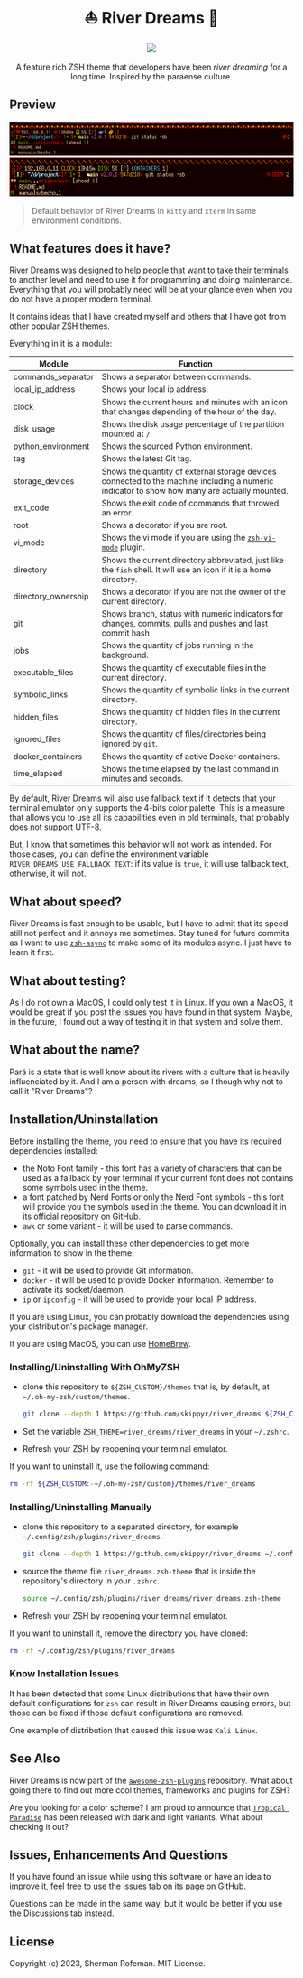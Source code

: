<h1 align="center">⛵ River Dreams 🌊</h1>

<div align="center">
  <img src="https://img.shields.io/github/license/skippyr/river_dreams?style=social"/>
</div>

<p align="center">A feature rich ZSH theme that developers have been <i>river dreaming</i> for a long time. Inspired by the paraense culture.</p>

## Preview

![](images/preview/preview_kitty.png)
![](images/preview/preview_xterm.png)

> Default behavior of River Dreams in `kitty` and `xterm` in same environment
> conditions.

## What features does it have?

River Dreams was designed to help people that want to take their terminals to
another level and need to use it for programming and doing maintenance.
Everything that you will probably need will be at your glance even when you
do not have a proper modern terminal.

It contains ideas that I have created myself and others that I have got
from other popular ZSH themes.

Everything in it is a module:

| Module | Function |
| ------ | -------- |
| commands_separator  | Shows a separator between commands. |
| local_ip_address    | Shows your local ip address.
| clock               | Shows the current hours and minutes with an icon that changes depending of the hour of the day. |
| disk_usage          | Shows the disk usage percentage of the partition mounted at `/`. |
| python_environment  | Shows the sourced Python environment. |
| tag                 | Shows the latest Git tag. |
| storage_devices     | Shows the quantity of external storage devices connected to the machine including a numeric indicator to show how many are actually mounted. |
| exit_code           | Shows the exit code of commands that throwed an error. |
| root                | Shows a decorator if you are root. |
| vi_mode             | Shows the vi mode if you are using the [`zsh-vi-mode`](https://github.com/jeffreytse/zsh-vi-mode) plugin. |
| directory           | Shows the current directory abbreviated, just like the `fish` shell. It will use an icon if it is a home directory. |
| directory_ownership | Shows a decorator if you are not the owner of the current directory. |
| git                 | Shows branch, status with numeric indicators for changes, commits, pulls and pushes and last commit hash |
| jobs                | Shows the quantity of jobs running in the background. |
| executable_files    | Shows the quantity of executable files in the current directory. |
| symbolic_links      | Shows the quantity of symbolic links in the current directory. |
| hidden_files        | Shows the quantity of hidden files in the current directory. |
| ignored_files       | Shows the quantity of files/directories being ignored by `git`. |
| docker_containers   | Shows the quantity of active Docker containers. |
| time_elapsed        | Shows the time elapsed by the last command in minutes and seconds. |

By default, River Dreams will also use fallback text if it detects that your
terminal emulator only supports the 4-bits color palette. This is a measure that
allows you to use all its capabilities even in old terminals, that probably
does not support UTF-8.

But, I know that sometimes this behavior will not work as intended. For those
cases, you can define the environment variable `RIVER_DREAMS_USE_FALLBACK_TEXT`:
if its value is `true`, it will use fallback text, otherwise, it will not.


## What about speed?

River Dreams is fast enough to be usable, but I have to admit that its speed
still not perfect and it annoys me sometimes. Stay tuned for future commits as
I want to use [`zsh-async`](https://github.com/mafredri/zsh-async)
to make some of its modules async. I just have to learn it first.


## What about testing?

As I do not own a MacOS, I could only test it in Linux. If you own a MacOS,
it would be great if you post the issues you have found in that system. Maybe,
in the future, I found out a way of testing it in that system and solve them.


## What about the name?

Pará is a state that is well know about its rivers with a culture that is
heavily influenciated by it. And I am a person with dreams, so I though why
not to call it "River Dreams"?


## Installation/Uninstallation

Before installing the theme, you need to ensure that you have its required
dependencies installed:
  + the Noto Font family - this font has a variety of characters that can
    be used as a fallback by your terminal if your current font does not
    contains some symbols used in the theme.
  + a font patched by Nerd Fonts or only the Nerd Font symbols - this font will
    provide you the symbols used in the theme. You can download it in its
    official repository on GitHub.
  + `awk` or some variant - it will be used to parse commands.

Optionally, you can install these other dependencies to get more information
to show in the theme:
  + `git` - it will be used to provide Git information.
  + `docker` - it will be used to provide Docker information. Remember to
     activate its socket/daemon.
  + `ip` or `ipconfig` - it will be used to provide your local IP address.

If you are using Linux, you can probably download the dependencies using
your distribution's package manager.

If you are using MacOS, you can use [HomeBrew](https://brew.sh).

### Installing/Uninstalling With OhMyZSH
  + clone this repository to `${ZSH_CUSTOM}/themes` that is, by default, at
    `~/.oh-my-zsh/custom/themes`.

    ```bash
    git clone --depth 1 https://github.com/skippyr/river_dreams ${ZSH_CUSTOM:-~/.oh-my-zsh/custom}/themes/river_dreams
    ```
  + Set the variable `ZSH_THEME=river_dreams/river_dreams` in your `~/.zshrc`.
  + Refresh your ZSH by reopening your terminal emulator.

  If you want to uninstall it, use the following command:
  
  ```bash
  rm -rf ${ZSH_CUSTOM:-~/.oh-my-zsh/custom}/themes/river_dreams
  ```

### Installing/Uninstalling Manually
  + clone this repository to a separated directory, for example
    `~/.config/zsh/plugins/river_dreams`.

    ```bash
    git clone --depth 1 https://github.com/skippyr/river_dreams ~/.config/zsh/plugins/river_dreams
    ```
  + source the theme file `river_dreams.zsh-theme` that is inside the
    repository's directory in your `.zshrc`.

    ```bash
    source ~/.config/zsh/plugins/river_dreams/river_dreams.zsh-theme
    ```
  + Refresh your ZSH by reopening your terminal emulator.

  If you want to uninstall it, remove the directory you have cloned:

  ```bash
  rm -rf ~/.config/zsh/plugins/river_dreams
  ```

### Know Installation Issues

It has been detected that some Linux distributions that have their own default
configurations for `zsh` can result in River Dreams causing errors, but those
can be fixed if those default configurations are removed.

One example of distribution that caused this issue was `Kali Linux`.

## See Also

River Dreams is now part of the [`awesome-zsh-plugins`](https://github.com/unixorn/awesome-zsh-plugins)
repository. What about going there to find out more cool themes, frameworks and
plugins for ZSH?

Are you looking for a color scheme? I am proud to announce that
[`Tropical Paradise`](https://github.com/skippyr/tropical_paradise) has been
released with dark and light variants. What about checking it out?

## Issues, Enhancements And Questions

If you have found an issue while using this software or have an idea to
improve it, feel free to use the issues tab on its page on GitHub.

Questions can be made in the same way, but it would be better if you use
the Discussions tab instead.

## License

Copyright (c) 2023, Sherman Rofeman. MIT License.

